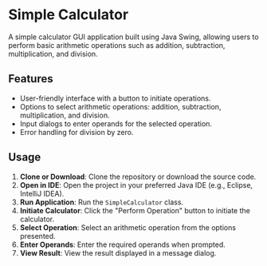 

# Simple Calculator

A simple calculator GUI application built using Java Swing, allowing users to perform basic arithmetic operations such as addition, subtraction, multiplication, and division.

## Features

- User-friendly interface with a button to initiate operations.
- Options to select arithmetic operations: addition, subtraction, multiplication, and division.
- Input dialogs to enter operands for the selected operation.
- Error handling for division by zero.

## Usage

1. **Clone or Download**: Clone the repository or download the source code.
2. **Open in IDE**: Open the project in your preferred Java IDE (e.g., Eclipse, IntelliJ IDEA).
3. **Run Application**: Run the `SimpleCalculator` class.
4. **Initiate Calculator**: Click the "Perform Operation" button to initiate the calculator.
5. **Select Operation**: Select an arithmetic operation from the options presented.
6. **Enter Operands**: Enter the required operands when prompted.
7. **View Result**: View the result displayed in a message dialog.

